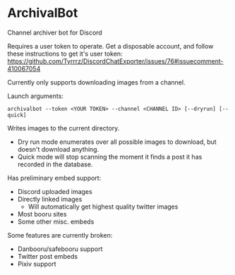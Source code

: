 # ArchivalBot
Channel archiver bot for Discord

Requires a user token to operate. Get a disposable account, and follow these instructions to get it's user token: https://github.com/Tyrrrz/DiscordChatExporter/issues/76#issuecomment-410067054

Currently only supports downloading images from a channel.

Launch arguments:
```
archivalbot --token <YOUR TOKEN> --channel <CHANNEL ID> [--dryrun] [--quick]
```
Writes images to the current directory.

- Dry run mode enumerates over all possible images to download, but doesn't download anything.
- Quick mode will stop scanning the moment it finds a post it has recorded in the database.

Has preliminary embed support:
- Discord uploaded images
- Directly linked images
  - Will automatically get highest quality twitter images
- Most booru sites
- Some other misc. embeds

Some features are currently broken:
- Danbooru/safebooru support
- Twitter post embeds
- Pixiv support
